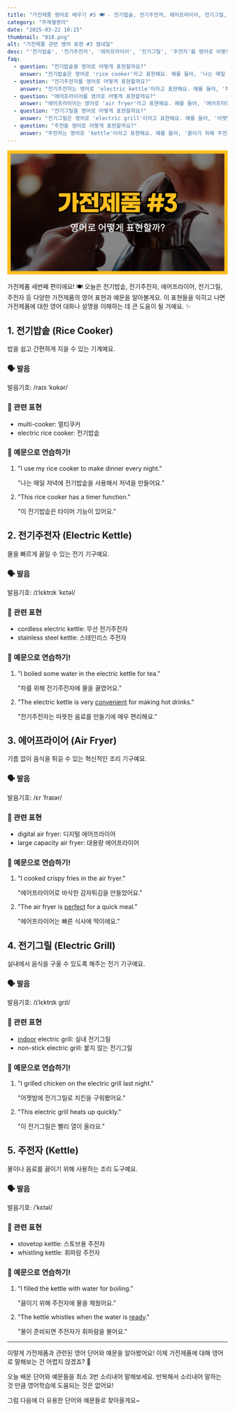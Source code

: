 ```yaml
---
title: "가전제품 영어로 배우기 #3 🍽️ - 전기밥솥, 전기주전자, 에어프라이어, 전기그릴, 주전자 영어로"
category: "주제별영어"
date: "2025-03-22 10:15"
thumbnail: "018.png"
alt: "가전제품 관련 영어 표현 #3 썸네일"
desc: "'전기밥솥', '전기주전자', '에어프라이어', '전기그릴', '주전자'를 영어로 어떻게 표현하면 좋을까요? 각 가전제품의 영어 표현과 예문을 통해 쉽게 배워봅시다."
faq:
  - question: "전기밥솥을 영어로 어떻게 표현할까요?"
    answer: "전기밥솥은 영어로 'rice cooker'라고 표현해요. 예를 들어, '나는 매일 저녁에 전기밥솥을 사용해서 저녁을 만들어요'는 'I use my rice cooker to make dinner every night'라고 말할 수 있어요."
  - question: "전기주전자를 영어로 어떻게 표현할까요?"
    answer: "전기주전자는 영어로 'electric kettle'이라고 표현해요. 예를 들어, '차를 위해 전기주전자에 물을 끓였어요'는 'I boiled some water in the electric kettle for tea'라고 말할 수 있어요."
  - question: "에어프라이어를 영어로 어떻게 표현할까요?"
    answer: "에어프라이어는 영어로 'air fryer'라고 표현해요. 예를 들어, '에어프라이어로 바삭한 감자튀김을 만들었어요'는 'I cooked crispy fries in the air fryer'라고 말할 수 있어요."
  - question: "전기그릴을 영어로 어떻게 표현할까요?"
    answer: "전기그릴은 영어로 'electric grill'이라고 표현해요. 예를 들어, '어젯밤에 전기그릴로 치킨을 구워봤어요'는 'I grilled chicken on the electric grill last night'라고 말할 수 있어요."
  - question: "주전을 영어로 어떻게 표현할까요?"
    answer: "주전자는 영어로 'kettle'이라고 표현해요. 예를 들어, '끓이기 위해 주전자에 물을 채웠어요'는 'I filled the kettle with water for boiling'라고 말할 수 있어요."
---
```


![가전제품 영어표현 #3 썸네일](./018.png)

가전제품 세번째 편이에요! 🍽️ 오늘은 전기밥솥, 전기주전자, 에어프라이어, 전기그릴, 주전자 등 다양한 가전제품의 영어 표현과 예문을 알아볼게요. 이 표현들을 익히고 나면 가전제품에 대한 영어 대화나 설명을 이해하는 데 큰 도움이 될 거예요. ✨

## 1. 전기밥솥 (Rice Cooker)

밥을 쉽고 간편하게 지을 수 있는 기계예요.

### 🗣️ 발음

<span data-pronunciation="rice cooker">발음기호: /raɪs ˈkʊkər/</span>

### 💭 관련 표현

- multi-cooker: 멀티쿠커
- electric rice cooker: 전기밥솥

### 📝 예문으로 연습하기!

1. "I use my rice cooker to make dinner every night."

   "나는 매일 저녁에 전기밥솥을 사용해서 저녁을 만들어요."

2. "This rice cooker has a timer function."

   "이 전기밥솥은 타이머 기능이 있어요."

## 2. 전기주전자 (Electric Kettle)

물을 빠르게 끓일 수 있는 전기 기구예요.

### 🗣️ 발음

<span data-pronunciation="electric kettle">발음기호: /ɪˈlɛktrɪk ˈkɛtəl/</span>

### 💭 관련 표현

- cordless electric kettle: 무선 전기주전자
- stainless steel kettle: 스테인리스 주전자

### 📝 예문으로 연습하기!

1. "I boiled some water in the electric kettle for tea."

   "차를 위해 전기주전자에 물을 끓였어요."

2. "The electric kettle is very [convenient](/blog/in-english/323.convenient/) for making hot drinks."

   "전기주전자는 따뜻한 음료를 만들기에 매우 편리해요."

## 3. 에어프라이어 (Air Fryer)

기름 없이 음식을 튀길 수 있는 혁신적인 조리 기구예요.

### 🗣️ 발음

<span data-pronunciation="air fryer">발음기호: /ɛr ˈfraɪər/</span>

### 💭 관련 표현

- digital air fryer: 디지털 에어프라이어
- large capacity air fryer: 대용량 에어프라이어

### 📝 예문으로 연습하기!

1. "I cooked crispy fries in the air fryer."

   "에어프라이어로 바삭한 감자튀김을 만들었어요."

2. "The air fryer is [perfect](/blog/in-english/413.perfect/) for a quick meal."

   "에어프라이어는 빠른 식사에 딱이에요."

## 4. 전기그릴 (Electric Grill)

실내에서 음식을 구울 수 있도록 해주는 전기 기구예요.

### 🗣️ 발음

<span data-pronunciation="electric grill">발음기호: /ɪˈlɛktrɪk ɡrɪl/</span>

### 💭 관련 표현

- [indoor](/blog/in-english/324.indoor/) electric grill: 실내 전기그릴
- non-stick electric grill: 붙지 않는 전기그릴

### 📝 예문으로 연습하기!

1. "I grilled chicken on the electric grill last night."

   "어젯밤에 전기그릴로 치킨을 구워봤어요."

2. "This electric grill heats up quickly."

   "이 전기그릴은 빨리 열이 올라요."

## 5. 주전자 (Kettle)

물이나 음료를 끓이기 위해 사용하는 조리 도구예요.

### 🗣️ 발음

<span data-pronunciation="kettle">발음기호: /ˈkɛtəl/</span>

### 💭 관련 표현

- stovetop kettle: 스토브용 주전자
- whistling kettle: 휘파람 주전자

### 📝 예문으로 연습하기!

1. "I filled the kettle with water for boiling."

   "끓이기 위해 주전자에 물을 채웠어요."

2. "The kettle whistles when the water is [ready](/blog/in-english/325.ready/)."

   "물이 준비되면 주전자가 휘파람을 불어요."

---

이렇게 가전제품과 관련된 영어 단어와 예문을 알아봤어요! 이제 가전제품에 대해 영어로 말해보는 건 어렵지 않겠죠? 🔌

오늘 배운 단어와 예문들을 최소 3번 소리내어 말해보세요. 반복해서 소리내어 말하는 것 만큼 영어학습에 도움되는 것은 없어요!

그럼 다음에 더 유용한 단어와 예문들로 찾아올게요~
